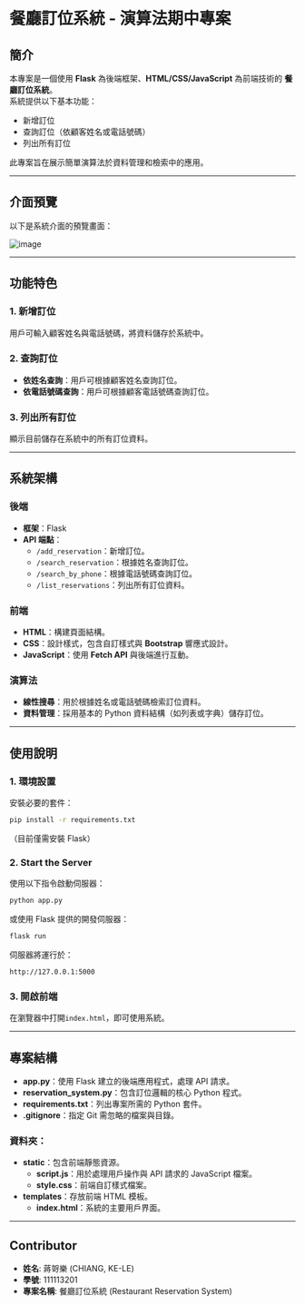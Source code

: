# 餐廳訂位系統 - 演算法期中專案

## 簡介
本專案是一個使用 **Flask** 為後端框架、**HTML/CSS/JavaScript** 為前端技術的 **餐廳訂位系統**。  
系統提供以下基本功能：
- 新增訂位
- 查詢訂位（依顧客姓名或電話號碼）
- 列出所有訂位

此專案旨在展示簡單演算法於資料管理和檢索中的應用。

---

## 介面預覽

以下是系統介面的預覽畫面：

![image](https://github.com/user-attachments/assets/b7b544cd-6c3f-479f-965a-508cb41995ed)

---

## 功能特色
### 1. 新增訂位  
用戶可輸入顧客姓名與電話號碼，將資料儲存於系統中。

### 2. 查詢訂位  
- **依姓名查詢**：用戶可根據顧客姓名查詢訂位。  
- **依電話號碼查詢**：用戶可根據顧客電話號碼查詢訂位。

### 3. 列出所有訂位  
顯示目前儲存在系統中的所有訂位資料。

---

## 系統架構

### 後端
- **框架**：Flask
- **API 端點**：
  - `/add_reservation`：新增訂位。
  - `/search_reservation`：根據姓名查詢訂位。
  - `/search_by_phone`：根據電話號碼查詢訂位。
  - `/list_reservations`：列出所有訂位資料。

### 前端
- **HTML**：構建頁面結構。
- **CSS**：設計樣式，包含自訂樣式與 **Bootstrap** 響應式設計。
- **JavaScript**：使用 **Fetch API** 與後端進行互動。

### 演算法
- **線性搜尋**：用於根據姓名或電話號碼檢索訂位資料。
- **資料管理**：採用基本的 Python 資料結構（如列表或字典）儲存訂位。

---

## 使用說明

### 1. 環境設置
安裝必要的套件：
```bash
pip install -r requirements.txt
```
（目前僅需安裝 Flask）

### 2. Start the Server
使用以下指令啟動伺服器：

```bash
python app.py
```

或使用 Flask 提供的開發伺服器：
```bash
flask run
```

伺服器將運行於：
```arduino
http://127.0.0.1:5000
```
### 3. 開啟前端
在瀏覽器中打開`index.html`，即可使用系統。

---

## 專案結構

- **app.py**：使用 Flask 建立的後端應用程式，處理 API 請求。
- **reservation_system.py**：包含訂位邏輯的核心 Python 程式。
- **requirements.txt**：列出專案所需的 Python 套件。
- **.gitignore**：指定 Git 需忽略的檔案與目錄。

### 資料夾：
- **static**：包含前端靜態資源。
  - **script.js**：用於處理用戶操作與 API 請求的 JavaScript 檔案。
  - **style.css**：前端自訂樣式檔案。
- **templates**：存放前端 HTML 模板。
  - **index.html**：系統的主要用戶界面。

---



## Contributor

- **姓名**: 蔣哿樂 (CHIANG, KE-LE)  
- **學號**: 111113201  
- **專案名稱**: 餐廳訂位系統 (Restaurant Reservation System)





